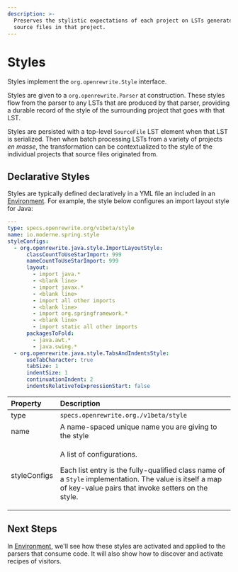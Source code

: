 ```yaml
---
description: >-
  Preserves the stylistic expectations of each project on LSTs generated from
  source files in that project.
---
```


# Styles

Styles implement the `org.openrewrite.Style` interface.

Styles are given to a `org.openrewrite.Parser` at construction. These styles flow from the parser to any LSTs that are produced by that parser, providing a durable record of the style of the surrounding project that goes with that LST.

Styles are persisted with a top-level `SourceFile` LST element when that LST is serialized. Then when batch processing LSTs from a variety of projects _en masse_, the transformation can be contextualized to the style of the individual projects that source files originated from.

## Declarative Styles

Styles are typically defined declaratively in a YML file an included in an [Environment](environment.md). For example, the style below configures an import layout style for Java:

```yaml
---
type: specs.openrewrite.org/v1beta/style
name: io.moderne.spring.style
styleConfigs:
  - org.openrewrite.java.style.ImportLayoutStyle:
      classCountToUseStarImport: 999
      nameCountToUseStarImport: 999
      layout:
        - import java.*
        - <blank line>
        - import javax.*
        - <blank line>
        - import all other imports
        - <blank line>
        - import org.springframework.*
        - <blank line>
        - import static all other imports
      packagesToFold:
        - java.awt.*
        - java.swing.*
  - org.openrewrite.java.style.TabsAndIndentsStyle:
      useTabCharacter: true
      tabSize: 1
      indentSize: 1
      continuationIndent: 2
      indentsRelativeToExpressionStart: false
```

<table>
  <thead>
    <tr>
      <th style="text-align:left">Property</th>
      <th style="text-align:left">Description</th>
    </tr>
  </thead>
  <tbody>
    <tr>
      <td style="text-align:left">type</td>
      <td style="text-align:left"><code>specs.openrewrite.org./v1beta/style</code>
      </td>
    </tr>
    <tr>
      <td style="text-align:left">name</td>
      <td style="text-align:left">A name-spaced unique name you are giving to the style</td>
    </tr>
    <tr>
      <td style="text-align:left">styleConfigs</td>
      <td style="text-align:left">
        <p>A list of configurations.</p>
        <p>Each list entry is the fully-qualified class name of a <code>Style</code> implementation.
          The value is itself a map of key-value pairs that invoke setters on the
          style.</p>
      </td>
    </tr>
  </tbody>
</table>

## Next Steps

In [Environment](environment.md), we'll see how these styles are activated and applied to the parsers that consume code. It will also show how to discover and activate recipes of visitors.

